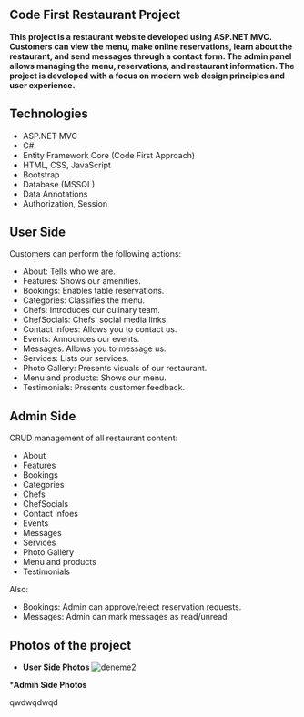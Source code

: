 ## Code First  Restaurant Project

__This project is a restaurant website developed using ASP.NET MVC. Customers can view the menu, make online reservations, learn about the restaurant, and send messages through a contact form. The admin panel allows managing the menu, reservations, and restaurant information. The project is developed with a focus on modern web design principles and user experience.__

## __Technologies__

* ASP.NET MVC
* C#
* Entity Framework Core (Code First Approach)
* HTML, CSS, JavaScript
* Bootstrap 
* Database (MSSQL)
* Data Annotations
* Authorization, Session

## __User Side__

Customers can perform the following actions:

* About: Tells who we are.
* Features: Shows our amenities.
* Bookings: Enables table reservations.
* Categories: Classifies the menu.
* Chefs: Introduces our culinary team.
* ChefSocials: Chefs' social media links.
* Contact Infoes: Allows you to contact us.
* Events: Announces our events.
* Messages: Allows you to message us.
* Services: Lists our services.
* Photo Gallery: Presents visuals of our restaurant.
* Menu and products: Shows our menu.
* Testimonials: Presents customer feedback.

## __Admin Side__
CRUD management of all restaurant content:

* About
* Features
* Bookings
* Categories
* Chefs
* ChefSocials
* Contact Infoes
* Events
* Messages
* Services
* Photo Gallery
* Menu and products
* Testimonials

Also:
* Bookings: Admin can approve/reject reservation requests.
* Messages: Admin can mark messages as read/unread.

## __Photos of the project__

* __User Side Photos__
![deneme2](https://github.com/user-attachments/assets/0b23c258-b9d6-49ca-a891-59272d324e09)

*__Admin Side Photos__

qwdwqdwqd


